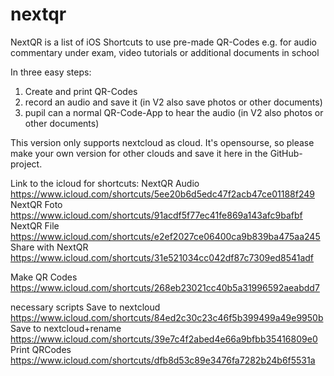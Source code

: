 # nextqr
NextQR is a list of iOS Shortcuts to use pre-made QR-Codes e.g. for audio commentary under exam, video tutorials or additional documents in school

In three easy steps:
1) Create and print QR-Codes
2) record an audio and save it (in V2 also save photos or other documents)
3) pupil can a normal QR-Code-App to hear the audio (in V2 also photos or other documents)

This version only supports nextcloud as cloud. 
It's opensourse, so please make your own version for other clouds and save it here in the GitHub-project. 

Link to the icloud for shortcuts:
NextQR Audio https://www.icloud.com/shortcuts/5ee20b6d5edc47f2acb47ce01188f249
NextQR Foto https://www.icloud.com/shortcuts/91acdf5f77ec41fe869a143afc9bafbf
NextQR File https://www.icloud.com/shortcuts/e2ef2027ce06400ca9b839ba475aa245
Share with NextQR https://www.icloud.com/shortcuts/31e521034cc042df87c7309ed8541adf

Make QR Codes https://www.icloud.com/shortcuts/268eb23021cc40b5a31996592aeabdd7




necessary scripts
Save to nextcloud https://www.icloud.com/shortcuts/84ed2c30c23c46f5b399499a49e9950b
Save to nextcloud+rename https://www.icloud.com/shortcuts/39e7c4f2abed4e66a9bfbb35416809e0
Print QRCodes https://www.icloud.com/shortcuts/dfb8d53c89e3476fa7282b24b6f5531a





